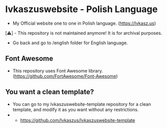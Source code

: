 # lvkaszuswebsite - Polish Language
- My Official website one to one in Polish language. (https://lvkasz.us)

[⚠️] - This repository is not maintained anymore! It is for archival purposes.

- Go back and go to /english folder for English language.

## Font Awesome
- This repository uses Font Awesome library. (https://github.com/FortAwesome/Font-Awesome)

## You want a clean template?
- You can go to my lvkaszuswebsite-template repository for a clean template, and modify it as you want without any restrictions.
- - https://github.com/lvkaszus/lvkaszuswebsite-template
